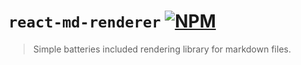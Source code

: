 # `react-md-renderer` [![NPM](https://img.shields.io/npm/v/react-md-renderer?style=for-the-badge)](https://www.npmjs.com/package/react-md-renderer)

> Simple batteries included rendering library for markdown files.
